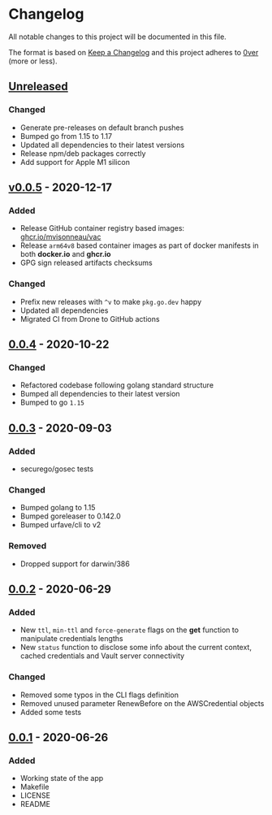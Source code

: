 # Changelog

All notable changes to this project will be documented in this file.

The format is based on [Keep a Changelog](http://keepachangelog.com/en/1.0.0/)
and this project adheres to [0ver](https://0ver.org) (more or less).

## [Unreleased]

### Changed

- Generate pre-releases on default branch pushes
- Bumped go from 1.15 to 1.17
- Updated all dependencies to their latest versions
- Release npm/deb packages correctly
- Add support for Apple M1 silicon

## [v0.0.5] - 2020-12-17

### Added

- Release GitHub container registry based images: [ghcr.io/mvisonneau/vac](https://github.com/users/mvisonneau/packages/container/package/vac)
- Release `arm64v8` based container images as part of docker manifests in both **docker.io** and **ghcr.io**
- GPG sign released artifacts checksums

### Changed

- Prefix new releases with `^v` to make `pkg.go.dev` happy
- Updated all dependencies
- Migrated CI from Drone to GitHub actions

## [0.0.4] - 2020-10-22

### Changed

- Refactored codebase following golang standard structure
- Bumped all dependencies to their latest version
- Bumped to go `1.15`

## [0.0.3] - 2020-09-03

### Added

- securego/gosec tests

### Changed

- Bumped golang to 1.15
- Bumped goreleaser to 0.142.0
- Bumped urfave/cli to v2

### Removed

- Dropped support for darwin/386

## [0.0.2] - 2020-06-29

### Added

- New `ttl`, `min-ttl` and `force-generate` flags on the **get** function to manipulate credentials lengths
- New `status` function to disclose some info about the current context, cached credentials and Vault server connectivity

### Changed

- Removed some typos in the CLI flags definition
- Removed unused parameter RenewBefore on the AWSCredential objects
- Added some tests

## [0.0.1] - 2020-06-26

### Added

- Working state of the app
- Makefile
- LICENSE
- README

[Unreleased]: https://github.com/mvisonneau/vac/compare/v0.0.5...HEAD
[v0.0.5]: https://github.com/mvisonneau/vac/tree/v0.0.5
[0.0.4]: https://github.com/mvisonneau/vac/tree/0.0.4
[0.0.3]: https://github.com/mvisonneau/vac/tree/0.0.3
[0.0.2]: https://github.com/mvisonneau/vac/tree/0.0.2
[0.0.1]: https://github.com/mvisonneau/vac/tree/0.0.1
